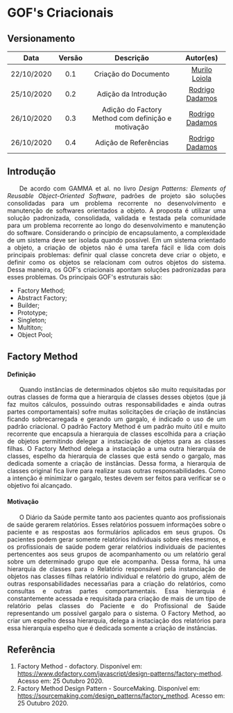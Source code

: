# GOF's Criacionais
## Versionamento
| Data | Versão | Descrição | Autor(es) |
|:----:|:------:|:---------:|:---------:|
| 22/10/2020 | 0.1 | Criação do Documento | [Murilo Loiola](https://github.com/murilo-dan) |
| 25/10/2020 | 0.2 | Adição da Introdução | [Rodrigo Dadamos](https://github.com/Rdadamos)|
| 26/10/2020 | 0.3 | Adição do Factory Method com definição e motivação | [Rodrigo Dadamos](https://github.com/Rdadamos)|
| 26/10/2020 | 0.4 | Adição de Referências | [Rodrigo Dadamos](https://github.com/Rdadamos)|

## Introdução

<p align="justify">&emsp;&emsp;De acordo com GAMMA et al. no livro <i>Design Patterns: Elements of Reusable Object-Oriented Software</i>, padrões de projeto são soluções consolidadas para um problema recorrente no desenvolvimento e manutenção de softwares orientados a objeto. A proposta é utilizar uma solução padronizada, consolidada, validada e testada pela comunidade para um problema recorrente ao longo do desenvolvimento e manutenção do software. Considerando o princípio de encapsulamento, a complexidade de um sistema deve ser isolada quando possível. Em um sistema orientado a objeto, a criação de objetos não é uma tarefa fácil e lida com dois principais problemas: definir qual classe concreta deve criar o objeto, e definir como os objetos se relacionam com outros objetos do sistema. Dessa maneira, os GOF's criacionais apontam soluções padronizadas para esses problemas. Os principais GOF's estruturais são:</p>

* Factory Method;
* Abstract Factory;
* Builder;
* Prototype;
* Singleton;
* Multiton;
* Object Pool;

## Factory Method

#### Definição

<p align="justify">&emsp;&emsp;Quando instâncias de determinados objetos são muito requisitadas por outras classes de forma que a hierarquia de classes desses objetos (que já faz muitos cálculos, possuindo outras responsabilidades e ainda outras partes comportamentais) sofre muitas solicitações de criação de instâncias ficando sobrecarregada e gerando um gargalo, é indicado o uso de um padrão criacional. O padrão Factory Method é um padrão muito útil e muito recorrente que encapsula a hierarquia de classes escolhida para a criação de objetos permitindo delegar a instaciação de objetos para as classes filhas. O Factory Method delega a instaciação a uma outra hierarquia de classes, espelho da hierarquia de classes que está sendo o gargalo, mas dedicada somente a criação de instâncias. Dessa forma, a hierarquia de classes original fica livre para realizar suas outras responsabilidades. Como a intenção é minimizar o gargalo, testes devem ser feitos para verificar se o objetivo foi alcançado.</p>

#### Motivação

<p align="justify">&emsp;&emsp;O Diário da Saúde permite tanto aos pacientes quanto aos profissionais de saúde gerarem relatórios. Esses relatórios possuem informações sobre o paciente e as respostas aos formulários aplicados em seus grupos. Os pacientes podem gerar somente relatórios individuais sobre eles mesmos, e os profissionais de saúde podem gerar relatórios individuais de pacientes pertencentes aos seus grupos de acompanhamento ou um relatório geral sobre um determinado grupo que ele acompanha. Dessa forma, há uma hierarquia de classes para o Relatório responsável pela instanciação de objetos nas classes filhas relatório individual e relatório do grupo, além de outras responsabilidades necessaŕias para a criação do relatórios, como consultas e outras partes comportamentais. Essa hierarquia é constantemente acessada e requisitada para criação de mais de um tipo de relatório pelas classes do Paciente e do Profissional de Saúde representando um possível gargalo para o sistema. O Factory Method, ao criar um espelho dessa hierarquia, delega a instaciação dos relatórios para essa hierarquia espelho que é dedicada somente a criação de instâncias.</p>

## Referência

1. Factory Method - dofactory. Disponível em: <a>https://www.dofactory.com/javascript/design-patterns/factory-method</a>. Acesso em: 25 Outubro 2020.
2. Factory Method Design Pattern - SourceMaking. Disponível em: <a>https://sourcemaking.com/design_patterns/factory_method</a>. Acesso em: 25 Outubro 2020.
